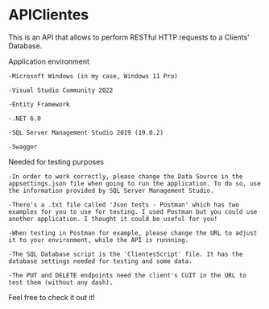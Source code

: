 # APIClientes
This is an API that allows to perform RESTful HTTP requests to a Clients' Database.

Application environment
```
-Microsoft Windows (in my case, Windows 11 Pro)

-Visual Studio Community 2022

-Entity Framework
 
-.NET 6.0

-SQL Server Management Studio 2019 (19.0.2)

-Swagger
```

Needed for testing purposes

```
-In order to work correctly, please change the Data Source in the appsettings.json file when going to run the application. To do so, use the information provided by SQL Server Management Studio. 

-There's a .txt file called 'Json tests - Postman' which has two examples for you to use for testing. I used Postman but you could use another application. I thought it could be useful for you! 

-When testing in Postman for example, please change the URL to adjust it to your environment, while the API is runnning.

-The SQL Database script is the 'ClientesScript' file. It has the database settings needed for testing and some data.

-The PUT and DELETE endpoints need the client's CUIT in the URL to test them (without any dash).
```


Feel free to check it out it!
